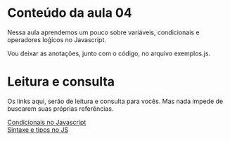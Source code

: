 # Conteúdo da aula 04
Nessa aula aprendemos um pouco sobre variáveis, condicionais e operadores loǵicos no Javascript.

Vou deixar as anotações, junto com o código, no arquivo exemplos.js.

# Leitura e consulta
Os links aqui, serão de leitura e consulta para vocês. Mas nada impede de buscarem suas próprias referências.

[Condicionais no Javascript](https://developer.mozilla.org/pt-BR/docs/Learn/JavaScript/Building_blocks/conditionals)   
[Sintaxe e tipos no JS](https://developer.mozilla.org/pt-BR/docs/Web/JavaScript/Guide/Grammar_and_types)
